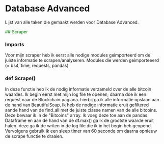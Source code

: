 # Database Advanced
Lijst van alle taken die gemaakt werden voor Database Advanced.

<span style="color: green"> ## Scraper </span>
### Imports
Voor mijn scraper heb ik eerst alle nodige modules geimporteerd om de juiste informatie te scrapen/analyseren. Modules die werden geimporteeerd (= bs4, time, requests, pandas)

### def Scrape()
In deze functie heb ik de nodig informatie verzameld over de alle bitcoin waardes. Ik begin eerst met mijn log file te openen; daarna doe ik een request naar de Blockchain pagiana. hierbij ga ik alle informatie opslaan aan de hand van BeautifulSoup, Ik heb de nodige informatie eruit gefiltered aande hand van de find_all met de juiste classe namen van de alle bitcoins. Deze bewaar ik in de "Bitcoins" array. Ik voeg deze toe aan de pandas Dataframe en aan de hand van de df.max() ga ik de grootste waarde eruit halen. deze ga ik de writen in de log file die ik in het begin heb geopend. Vervolgens gebruik ik een sleep timer van 60 seconde om daarna opnieuw de scrape functie te draaien.


